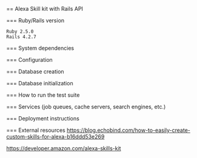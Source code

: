== Alexa Skill kit with Rails API


=== Ruby/Rails version
```
Ruby 2.5.0
Rails 4.2.7
```

=== System dependencies

=== Configuration

=== Database creation

=== Database initialization

=== How to run the test suite

=== Services (job queues, cache servers, search engines, etc.)

=== Deployment instructions

=== External resources
https://blog.echobind.com/how-to-easily-create-custom-skills-for-alexa-b16ddd53e269

https://developer.amazon.com/alexa-skills-kit
